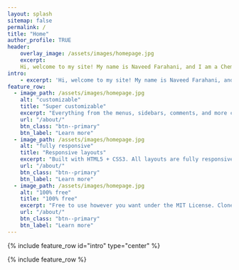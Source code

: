 ```yaml
---
layout: splash
sitemap: false
permalink: /
title: "Home"
author_profile: TRUE
header: 
    overlay_image: /assets/images/homepage.jpg
    excerpt:
    Hi, welcome to my site! My name is Naveed Farahani, and I am a Chemical           Engineering student in my 4th year at the University of Toronto. I am currently looking     for opportunities to begin my professional career upon graduation, you can read my resume   [here](https://naveedfarahani.github.io/resume) or can email me.
intro: 
    - excerpt: 'Hi, welcome to my site! My name is Naveed Farahani, and I am a Chemical           Engineering student in my 4th year at the University of Toronto. I am currently looking     for opportunities to begin my professional career upon graduation, you can read my resume   [here](https://naveedfarahani.github.io/resume) or can email me.'
feature_row:
  - image_path: /assets/images/homepage.jpg
    alt: "customizable"
    title: "Super customizable"
    excerpt: "Everything from the menus, sidebars, comments, and more can be configured or set with YAML Front Matter."
    url: "/about/"
    btn_class: "btn--primary"
    btn_label: "Learn more"
  - image_path: /assets/images/homepage.jpg
    alt: "fully responsive"
    title: "Responsive layouts"
    excerpt: "Built with HTML5 + CSS3. All layouts are fully responsive with helpers to augment your content."
    url: "/about/"
    btn_class: "btn--primary"
    btn_label: "Learn more"
  - image_path: /assets/images/homepage.jpg
    alt: "100% free"
    title: "100% free"
    excerpt: "Free to use however you want under the MIT License. Clone it, fork it, customize it... whatever!"
    url: "/about/"
    btn_class: "btn--primary"
    btn_label: "Learn more"     
---
```


{% include feature_row id="intro" type="center" %}

{% include feature_row %}
